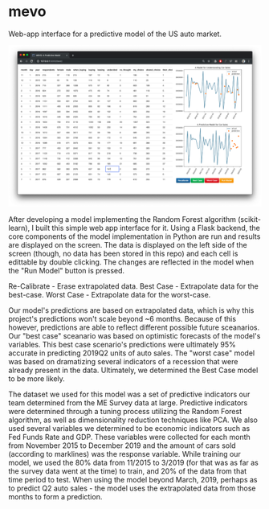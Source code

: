 # mevo
Web-app interface for a predictive model of the US auto market.

<img src="https://github.com/noahmacdonald/mevo/blob/master/mevo1.png">

After developing a model implementing the Random Forest algorithm (scikit-learn), I built this simple web app interface for it. Using a Flask backend, the core components of the model implementation in Python are run and results are displayed on the screen. The data is displayed on the left side of the screen (though, no data has been stored in this repo) and each cell is edittable by double clicking. The changes are reflected in the model when the "Run Model" button is pressed. 

Re-Calibrate - Erase extrapolated data.
Best Case - Extrapolate data for the best-case.
Worst Case - Extrapolate data for the worst-case.

Our model's predictions are based on extrapolated data, which is why this project's predictions won't scale beyond ~6 months. Because of this however, predictions are able to reflect different possible future sceanarios. Our "best case" sceanario was based on optimistic forecasts of the model's variables. This best case scenario's predictions were ultimately 95% accurate in predicting 2019Q2 units of auto sales. The "worst case" model was based on dramatizing several indicators of a recession that were already present in the data. Ultimately, we determined the Best Case model to be more likely. 

The dataset we used for this model was a set of predictive indicators our team determined from the ME Survey data at large. Predictive indicators were determined through a tuning process utilizing the Random Forest algorithm, as well as dimensionality reduction techniques like PCA. We also used several variables we determined to be economic indicators such as Fed Funds Rate and GDP. These variables were collected for each month from November 2015 to December 2019 and the amount of cars sold (according to marklines) was the response variable. While training our model, we used the 80% data from 11/2015 to 3/2019 (for that was as far as the survey data went at the time) to train, and 20% of the data from that time period to test. When using the model beyond March, 2019, perhaps as to predict Q2 auto sales - the model uses the extrapolated data from those months to form a prediction. 
